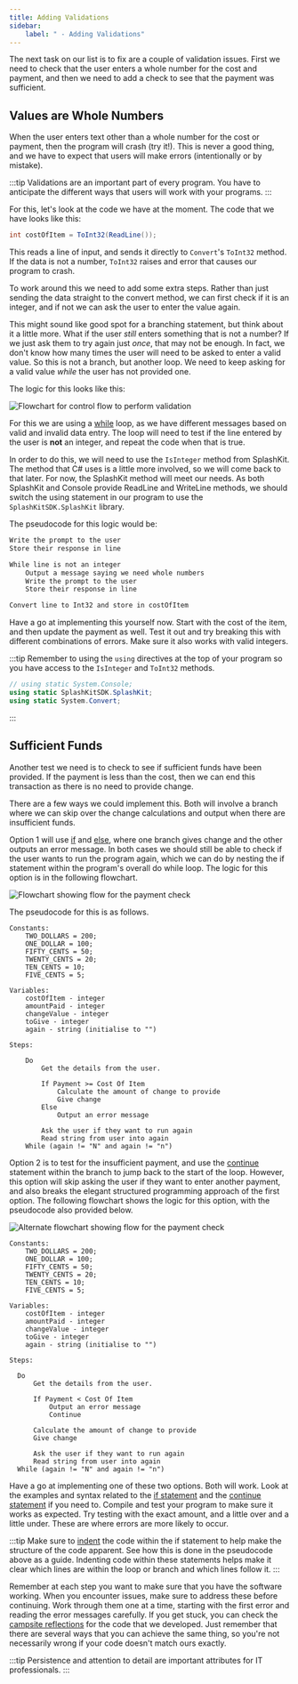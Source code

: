 ```yaml
---
title: Adding Validations
sidebar:
    label: " - Adding Validations"
---
```


The next task on our list is to fix are a couple of validation issues. First we need to check that the user enters a whole number for the cost and payment, and then we need to add a check to see that the payment was sufficient.

## Values are Whole Numbers

When the user enters text other than a whole number for the cost or payment, then the program will crash (try it!). This is never a good thing, and we have to expect that users will make errors (intentionally or by mistake).

:::tip
Validations are an important part of every program. You have to anticipate the different ways that users will work with your programs.
:::

For this, let's look at the code we have at the moment. The code that we have looks like this:

```csharp
int costOfItem = ToInt32(ReadLine());
```

This reads a line of input, and sends it directly to `Convert`'s `ToInt32` method. If the data is not a number, `ToInt32` raises and error that causes our program to crash.

To work around this we need to add some extra steps. Rather than just sending the data straight to the convert method, we can first check if it is an integer, and if not we can ask the user to enter the value again.

This might sound like good spot for a branching statement, but think about it a little more. What if the user *still* enters something that is not a number? If we just ask them to try again just *once*, that may not be enough. In fact, we don't know how many times the user will need to be asked to enter a valid value. So this is not a branch, but another loop. We need to keep asking for a valid value *while* the user has not provided one.

The logic for this looks like this:

![Flowchart for control flow to perform validation](./images/change-calc-3-validation.png)

For this we are using a [while](/book/part-1-instructions/3-control-flow/2-trailside/04-1-while-loop) loop, as we have different messages based on valid and invalid data entry. The loop will need to test if the line entered by the user is **not** an integer, and repeat the code when that is true.

In order to do this, we will need to use the `IsInteger` method from SplashKit. The method that C# uses is a little more involved, so we will come back to that later. For now, the SplashKit method will meet our needs. As both SplashKit and Console provide ReadLine and WriteLine methods, we should switch the using statement in our program to use the `SplashKitSDK.SplashKit` library.

The pseudocode for this logic would be:

```txt
Write the prompt to the user
Store their response in line

While line is not an integer
    Output a message saying we need whole numbers
    Write the prompt to the user
    Store their response in line

Convert line to Int32 and store in costOfItem
```

Have a go at implementing this yourself now. Start with the cost of the item, and then update the payment as well. Test it out and try breaking this with different combinations of errors. Make sure it also works with valid integers.

:::tip
Remember to using the `using` directives at the top of your program so you have access to the `IsInteger` and `ToInt32` methods.

```csharp
// using static System.Console;
using static SplashKitSDK.SplashKit;
using static System.Convert;
```

:::

## Sufficient Funds

Another test we need is to check to see if sufficient funds have been provided. If the payment is less than the cost, then we can end this transaction as there is no need to provide change.

There are a few ways we could implement this.
Both will involve a branch where we can skip over the change calculations and output when there are insufficient funds.

Option 1 will use [if](/book/part-1-instructions/3-control-flow/2-trailside/03-1-if) and [else](/book/part-1-instructions/3-control-flow/2-trailside/03-1-if#if-with-else), where one branch gives change and the other outputs an error message. In both cases we should still be able to check if the user wants to run the program again, which we can do by nesting the if statement within the program's overall do while loop. The logic for this option is in the following flowchart.

![Flowchart showing flow for the payment check](./images/change-calc-4-validate-payment.png)
<!-- TODO add colours to match other flowcharts -->

The pseudocode for this is as follows.

```plaintext
Constants:
    TWO_DOLLARS = 200;
    ONE_DOLLAR = 100;
    FIFTY_CENTS = 50;
    TWENTY_CENTS = 20;
    TEN_CENTS = 10;
    FIVE_CENTS = 5;

Variables:
    costOfItem - integer
    amountPaid - integer
    changeValue - integer
    toGive - integer
    again - string (initialise to "")

Steps:

    Do
        Get the details from the user.
        
        If Payment >= Cost Of Item
            Calculate the amount of change to provide 
            Give change
        Else
            Output an error message
        
        Ask the user if they want to run again
        Read string from user into again
    While (again != "N" and again != "n")
```

Option 2 is to test for the insufficient payment, and use the [continue](/book/part-1-instructions/3-control-flow/2-trailside/05-2-continue) statement within the branch to jump back to the start of the loop. However, this option will skip asking the user if they want to enter another payment, and also breaks the elegant structured programming approach of the first option. The following flowchart shows the logic for this option, with the pseudocode also provided below.

![Alternate flowchart showing flow for the payment check](./images/change-calc-4-validate-payment-2.png)

```plaintext
Constants:
    TWO_DOLLARS = 200;
    ONE_DOLLAR = 100;
    FIFTY_CENTS = 50;
    TWENTY_CENTS = 20;
    TEN_CENTS = 10;
    FIVE_CENTS = 5;

Variables:
    costOfItem - integer
    amountPaid - integer
    changeValue - integer
    toGive - integer
    again - string (initialise to "")

Steps:

  Do
      Get the details from the user.
      
      If Payment < Cost Of Item
          Output an error message
          Continue
      
      Calculate the amount of change to provide 
      Give change

      Ask the user if they want to run again
      Read string from user into again
  While (again != "N" and again != "n")
```

Have a go at implementing one of these two options. Both will work. Look at the examples and syntax related to the [if statement](/book/part-1-instructions/3-control-flow/2-trailside/03-1-if) and the [continue statement](/book/part-1-instructions/3-control-flow/2-trailside/05-2-continue) if you need to. Compile and test your program to make sure it works as expected. Try testing with the exact amount, and a little over and a little under. These are where errors are more likely to occur.

:::tip
Make sure to [indent](/book/part-1-instructions/3-control-flow/2-trailside/07-indentation) the code within the if statement to help make the structure of the code apparent. See how this is done in the pseudocode above as a guide. Indenting code within these statements helps make it clear which lines are within the loop or branch and which lines follow it.
:::

Remember at each step you want to make sure that you have the software working. When you encounter issues, make sure to address these before continuing. Work through them one at a time, starting with the first error and reading the error messages carefully. If you get stuck, you can check the [campsite reflections](/book/part-1-instructions/3-control-flow/4-camp/0-wrapup) for the code that we developed. Just remember that there are several ways that you can achieve the same thing, so you're not necessarily wrong if your code doesn't match ours exactly.

:::tip
Persistence and attention to detail are important attributes for IT professionals.
:::
